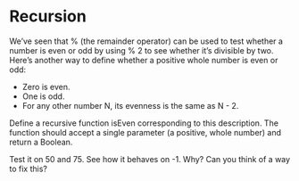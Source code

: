# Recursion

We’ve seen that % (the remainder operator) can be used to test whether a
number is even or odd by using % 2 to see whether it’s divisible by two. Here’s
another way to define whether a positive whole number is even or odd:

  - Zero is even.
  - One is odd.
  - For any other number N, its evenness is the same as N - 2.

Define a recursive function isEven corresponding to this description. The
function should accept a single parameter (a positive, whole number) and return
a Boolean.

Test it on 50 and 75. See how it behaves on -1. Why? Can you think of a
way to fix this?